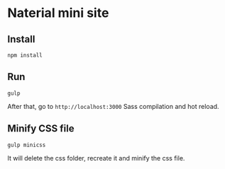 # Naterial mini site

## Install

`npm install`

## Run

`gulp`

After that, go to `http://localhost:3000`
Sass compilation and hot reload.

## Minify CSS file

`gulp minicss`

It will delete the css folder, recreate it and minify the css file.

